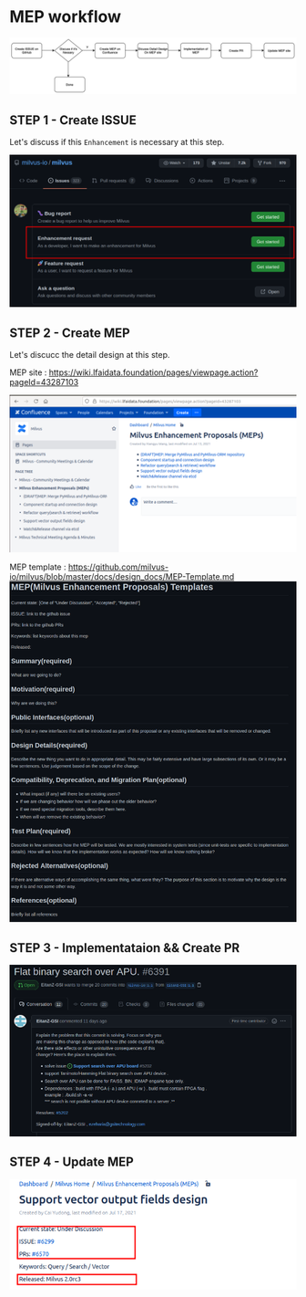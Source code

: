 # MEP workflow

![mep-workflow](./pic/mep-workflow.png)

## STEP 1 - Create ISSUE
Let's discuss if this `Enhancement` is necessary at this step.

![create issue](./pic/create-issue.png)

## STEP 2 - Create MEP
Let's discucc the detail design at this step.

MEP site : <https://wiki.lfaidata.foundation/pages/viewpage.action?pageId=43287103>

![mep-confluence](./pic/mep-confluence.png)


MEP template : <https://github.com/milvus-io/milvus/blob/master/docs/design_docs/MEP-Template.md>
![mep-template](./pic/mep-template.png)

## STEP 3 - Implementataion && Create PR
![create pr](./pic/create-pr.png)

## STEP 4 - Update MEP
![update mep](./pic/update-mep.png)